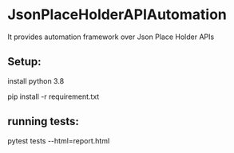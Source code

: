 # JsonPlaceHolderAPIAutomation
It provides automation framework over Json Place Holder APIs

## Setup:
install python 3.8

pip install -r requirement.txt

## running tests:
pytest tests --html=report.html
